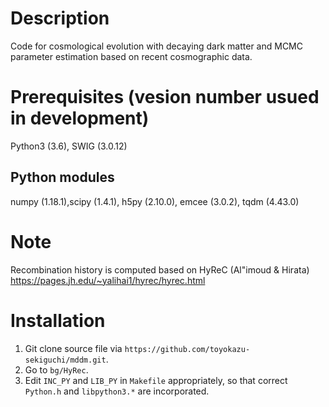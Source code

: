 # Description
Code for cosmological evolution with decaying dark matter and MCMC parameter estimation based on recent cosmographic data.

# Prerequisites (vesion number usued in development)
Python3 (3.6), SWIG (3.0.12)

## Python modules
numpy (1.18.1),scipy (1.4.1), h5py (2.10.0), emcee (3.0.2), tqdm (4.43.0)

# Note
Recombination history is computed based on HyReC (Al\"imoud & Hirata) https://pages.jh.edu/~yalihai1/hyrec/hyrec.html

# Installation
1. Git clone source file via `https://github.com/toyokazu-sekiguchi/mddm.git`.
2. Go to `bg/HyRec`.
3. Edit `INC_PY` and `LIB_PY` in `Makefile` appropriately, so that correct `Python.h` and `libpython3.*` are incorporated.
